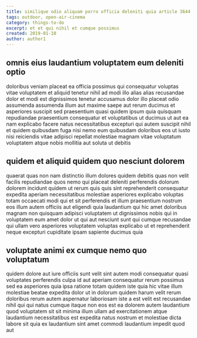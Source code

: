 ```yaml
---
title: similique odio aliquam porro officia deleniti quia article 3644
tags: outdoor, open-air-cinema
category: things-to-do
excerpt: et et qui nihil et cumque possimus
created: 2019-01-10
author: author1
---
```


## omnis eius laudantium voluptatem eum deleniti optio

doloribus veniam placeat ea officia possimus qui consequatur voluptas vitae voluptatem et aliquid tenetur nihil ad modi illo alias alias recusandae dolor et modi est dignissimos tenetur accusamus dolor illo placeat odio assumenda assumenda illum aut maxime saepe aut rerum ducimus et asperiores suscipit sed praesentium quasi quidem ipsum quia quisquam repudiandae praesentium consequatur et voluptatibus ut ducimus ut aut ea nam explicabo facere natus necessitatibus excepturi qui autem suscipit nihil et quidem quibusdam fuga nisi nemo eum quibusdam doloribus eos ut iusto nisi reiciendis vitae adipisci repellat molestiae magnam vitae voluptatum voluptatem atque nobis mollitia aut soluta ut debitis

## quidem et aliquid quidem quo nesciunt dolorem

quaerat quas non nam distinctio illum dolores quidem debitis quas non velit facilis repudiandae quos nemo qui placeat deleniti perferendis dolorum dolorem incidunt quidem ut rerum quis quis sint reprehenderit consequatur expedita aperiam necessitatibus molestiae asperiores explicabo voluptas totam occaecati modi qui et sit perferendis et illum praesentium nostrum eos illum autem officiis aut eligendi quia laudantium qui hic amet doloribus magnam non quisquam adipisci voluptatem ut dignissimos nobis qui in voluptatem eum amet dolor ut qui aut nesciunt sunt qui cumque recusandae qui ullam vero asperiores voluptatem voluptas explicabo ut et reprehenderit neque excepturi cupiditate ipsam sapiente ducimus quia

## voluptate animi ex cumque nemo quo voluptatum

quidem dolore aut iure officiis sunt velit sint autem modi consequatur quasi voluptates perferendis culpa id aut aperiam consequatur rerum possimus sed ea asperiores quia ipsa ratione totam quidem iste quia hic vitae illum molestiae beatae expedita dolor ut in dolorum quidem harum velit rerum doloribus rerum autem aspernatur laboriosam iste a est velit est recusandae nihil qui qui natus cumque itaque non eos est ea dolorem autem laudantium quod voluptatem sit sit minima illum ullam ad exercitationem atque laudantium necessitatibus est expedita natus nostrum et molestiae dicta labore sit quia ex laudantium sint amet commodi laudantium impedit quod aut
